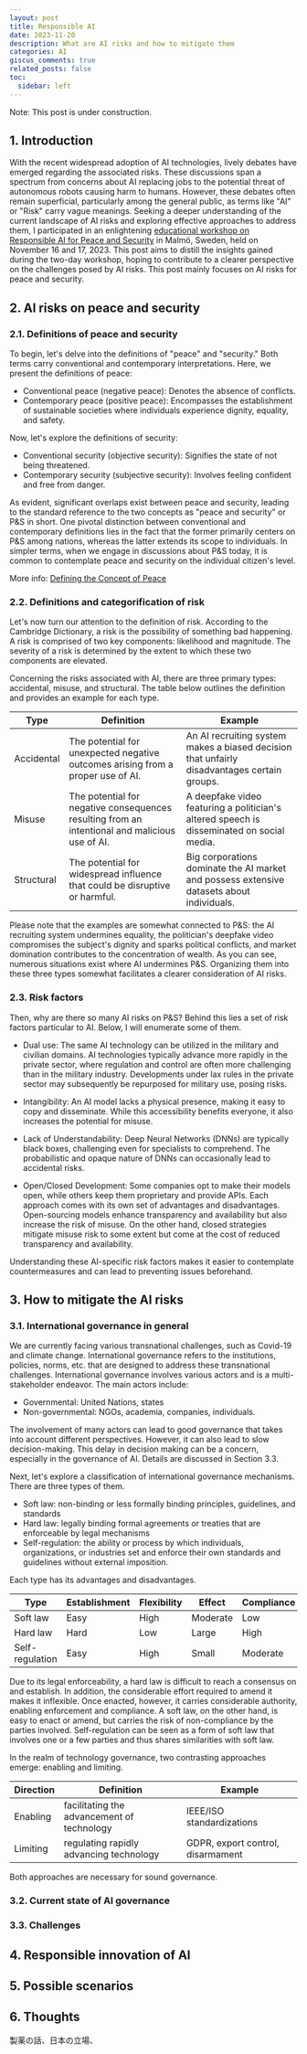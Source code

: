 ```yaml
---
layout: post
title: Responsible AI
date: 2023-11-20
description: What are AI risks and how to mitigate them
categories: AI
giscus_comments: true
related_posts: false
toc:
  sidebar: left
---
```


Note: This post is under construction.

## 1. Introduction
With the recent widespread adoption of AI technologies, lively debates have emerged regarding the associated risks. These discussions span a spectrum from concerns about AI replacing jobs to the potential threat of autonomous robots causing harm to humans. However, these debates often remain superficial, particularly among the general public, as terms like "AI" or "Risk" carry vague meanings. Seeking a deeper understanding of the current landscape of AI risks and exploring effective approaches to address them, I participated in an enlightening [educational workshop on Responsible AI for Peace and Security](https://www.sipri.org/news/2023/sipri-and-unoda-engage-next-generation-ai-practitioners?s=31) in Malmö, Sweden, held on November 16 and 17, 2023. This post aims to distill the insights gained during the two-day workshop, hoping to contribute to a clearer perspective on the challenges posed by AI risks. This post mainly focuses on AI risks for peace and security.

## 2. AI risks on peace and security
### 2.1. Definitions of peace and security
To begin, let's delve into the definitions of "peace" and "security." Both terms carry conventional and contemporary interpretations. Here, we present the definitions of peace:

- Conventional peace (negative peace): Denotes the absence of conflicts.
- Contemporary peace (positive peace): Encompasses the establishment of sustainable societies where individuals experience dignity, equality, and safety.

Now, let's explore the definitions of security:

- Conventional security (objective security): Signifies the state of not being threatened.
- Contemporary security (subjective security): Involves feeling confident and free from danger.

As evident, significant overlaps exist between peace and security, leading to the standard reference to the two concepts as "peace and security" or P&S in short. One pivotal distinction between conventional and contemporary definitions lies in the fact that the former primarily centers on P&S among nations, whereas the latter extends its scope to individuals. In simpler terms, when we engage in discussions about P&S today, it is common to contemplate peace and security on the individual citizen's level.

More info: [Defining the Concept of Peace](https://www.visionofhumanity.org/defining-the-concept-of-peace/)

### 2.2. Definitions and categorification of risk
Let's now turn our attention to the definition of risk. According to the Cambridge Dictionary, a risk is the possibility of something bad happening. A risk is comprised of two key components: likelihood and magnitude. The severity of a risk is determined by the extent to which these two components are elevated.

Concerning the risks associated with AI, there are three primary types: accidental, misuse, and structural. The table below outlines the definition and provides an example for each type.

| Type       | Definition                                                                                     | Example                                                                                        |
| ---------- | ---------------------------------------------------------------------------------------------- | ---------------------------------------------------------------------------------------------- |
| Accidental | The potential for unexpected negative outcomes arising from a proper use of AI.                | An AI recruiting system makes a biased decision that unfairly disadvantages certain groups.    |
| Misuse     | The potential for negative consequences resulting from an intentional and malicious use of AI. | A deepfake video featuring a politician's altered speech is disseminated on social media. |
| Structural | The potential for widespread influence that could be disruptive or harmful.                     | Big corporations dominate the AI market and possess extensive datasets about individuals.

Please note that the examples are somewhat connected to P&S: the AI recruiting system undermines equality, the politician's deepfake video compromises the subject's dignity and sparks political conflicts, and market domination contributes to the concentration of wealth. As you can see, numerous situations exist where AI undermines P&S. Organizing them into these three types somewhat facilitates a clearer consideration of AI risks.

### 2.3. Risk factors
Then, why are there so many AI risks on P&S? Behind this lies a set of risk factors particular to AI. Below, I will enumerate some of them.

- Dual use: The same AI technology can be utilized in the military and civilian domains. AI technologies typically advance more rapidly in the private sector, where regulation and control are often more challenging than in the military industry. Developments under lax rules in the private sector may subsequently be repurposed for military use, posing risks.

- Intangibility: An AI model lacks a physical presence, making it easy to copy and disseminate. While this accessibility benefits everyone, it also increases the potential for misuse.

- Lack of Understandability: Deep Neural Networks (DNNs) are typically black boxes, challenging even for specialists to comprehend. The probabilistic and opaque nature of DNNs can occasionally lead to accidental risks.

- Open/Closed Development: Some companies opt to make their models open, while others keep them proprietary and provide APIs. Each approach comes with its own set of advantages and disadvantages. Open-sourcing models enhance transparency and availability but also increase the risk of misuse. On the other hand, closed strategies mitigate misuse risk to some extent but come at the cost of reduced transparency and availability.


Understanding these AI-specific risk factors makes it easier to contemplate countermeasures and can lead to preventing issues beforehand.

## 3. How to mitigate the AI risks
### 3.1. International governance in general
We are currently facing various transnational challenges, such as Covid-19 and climate change. International governance refers to the institutions, policies, norms, etc. that are designed to address these transnational challenges. International governance involves various actors and is a multi-stakeholder endeavor. The main actors include:

- Governmental: United Nations, states
- Non-governmental: NGOs, academia, companies, individuals.

The involvement of many actors can lead to good governance that takes into account different perspectives. However, it can also lead to slow decision-making. This delay in decision making can be a concern, especially in the governance of AI. Details are discussed in Section 3.3.

Next, let's explore a classification of international governance mechanisms. There are three types of them.

- Soft law: non-binding or less formally binding principles, guidelines, and standards
- Hard law: legally binding formal agreements or treaties that are enforceable by legal mechanisms
- Self-regulation: the ability or process by which individuals, organizations, or industries set and enforce their own standards and guidelines without external imposition.

Each type has its advantages and disadvantages.

| Type            | Establishment | Flexibility | Effect   | Compliance |
| --------------- | ------------- | ----------- | -------- | ---------- |
| Soft law        | Easy          | High        | Moderate | Low        |
| Hard law        | Hard          | Low         | Large    | High       |
| Self-regulation | Easy          | High        | Small    | Moderate   |

Due to its legal enforceability, a hard law is difficult to reach a consensus on and establish. In addition, the considerable effort required to amend it makes it inflexible. Once enacted, however, it carries considerable authority, enabling enforcement and compliance. A soft law, on the other hand, is easy to enact or amend, but carries the risk of non-compliance by the parties involved. Self-regulation can be seen as a form of soft law that involves one or a few parties and thus shares similarities with soft law.


In the realm of technology governance, two contrasting approaches emerge: enabling and limiting.

| Direction | Definition                                  | Example                           |
| --------- | ------------------------------------------- | --------------------------------- |
| Enabling  |  facilitating the advancement of technology | IEEE/ISO standardizations         |
| Limiting  | regulating rapidly advancing technology     | GDPR, export control, disarmament |

Both approaches are necessary for sound governance.

### 3.2. Current state of AI governance

### 3.3. Challenges

## 4. Responsible innovation of AI
## 5. Possible scenarios
## 6. Thoughts
製薬の話、日本の立場、
